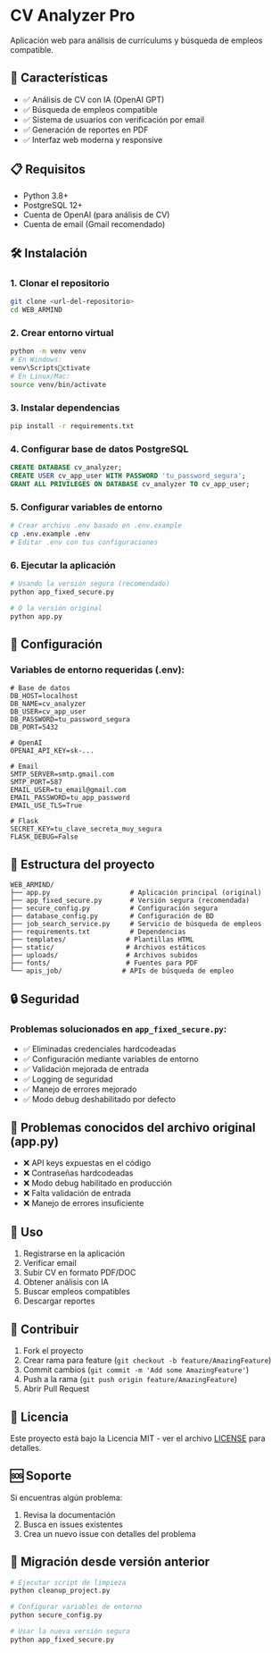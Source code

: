 # CV Analyzer Pro

Aplicación web para análisis de currículums y búsqueda de empleos compatible.

## 🚀 Características

- ✅ Análisis de CV con IA (OpenAI GPT)
- ✅ Búsqueda de empleos compatible
- ✅ Sistema de usuarios con verificación por email
- ✅ Generación de reportes en PDF
- ✅ Interfaz web moderna y responsive

## 📋 Requisitos

- Python 3.8+
- PostgreSQL 12+
- Cuenta de OpenAI (para análisis de CV)
- Cuenta de email (Gmail recomendado)

## 🛠️ Instalación

### 1. Clonar el repositorio
```bash
git clone <url-del-repositorio>
cd WEB_ARMIND
```

### 2. Crear entorno virtual
```bash
python -m venv venv
# En Windows:
venv\Scriptsctivate
# En Linux/Mac:
source venv/bin/activate
```

### 3. Instalar dependencias
```bash
pip install -r requirements.txt
```

### 4. Configurar base de datos PostgreSQL
```sql
CREATE DATABASE cv_analyzer;
CREATE USER cv_app_user WITH PASSWORD 'tu_password_segura';
GRANT ALL PRIVILEGES ON DATABASE cv_analyzer TO cv_app_user;
```

### 5. Configurar variables de entorno
```bash
# Crear archivo .env basado en .env.example
cp .env.example .env
# Editar .env con tus configuraciones
```

### 6. Ejecutar la aplicación
```bash
# Usando la versión segura (recomendado)
python app_fixed_secure.py

# O la versión original
python app.py
```

## 🔧 Configuración

### Variables de entorno requeridas (.env):

```env
# Base de datos
DB_HOST=localhost
DB_NAME=cv_analyzer
DB_USER=cv_app_user
DB_PASSWORD=tu_password_segura
DB_PORT=5432

# OpenAI
OPENAI_API_KEY=sk-...

# Email
SMTP_SERVER=smtp.gmail.com
SMTP_PORT=587
EMAIL_USER=tu_email@gmail.com
EMAIL_PASSWORD=tu_app_password
EMAIL_USE_TLS=True

# Flask
SECRET_KEY=tu_clave_secreta_muy_segura
FLASK_DEBUG=False
```

## 📁 Estructura del proyecto

```
WEB_ARMIND/
├── app.py                    # Aplicación principal (original)
├── app_fixed_secure.py       # Versión segura (recomendada)
├── secure_config.py          # Configuración segura
├── database_config.py        # Configuración de BD
├── job_search_service.py     # Servicio de búsqueda de empleos
├── requirements.txt          # Dependencias
├── templates/               # Plantillas HTML
├── static/                  # Archivos estáticos
├── uploads/                 # Archivos subidos
├── fonts/                   # Fuentes para PDF
└── apis_job/               # APIs de búsqueda de empleo
```

## 🔒 Seguridad

### Problemas solucionados en `app_fixed_secure.py`:

- ✅ Eliminadas credenciales hardcodeadas
- ✅ Configuración mediante variables de entorno
- ✅ Validación mejorada de entrada
- ✅ Logging de seguridad
- ✅ Manejo de errores mejorado
- ✅ Modo debug deshabilitado por defecto

## 🚨 Problemas conocidos del archivo original (app.py)

- ❌ API keys expuestas en el código
- ❌ Contraseñas hardcodeadas
- ❌ Modo debug habilitado en producción
- ❌ Falta validación de entrada
- ❌ Manejo de errores insuficiente

## 📝 Uso

1. Registrarse en la aplicación
2. Verificar email
3. Subir CV en formato PDF/DOC
4. Obtener análisis con IA
5. Buscar empleos compatibles
6. Descargar reportes

## 🤝 Contribuir

1. Fork el proyecto
2. Crear rama para feature (`git checkout -b feature/AmazingFeature`)
3. Commit cambios (`git commit -m 'Add some AmazingFeature'`)
4. Push a la rama (`git push origin feature/AmazingFeature`)
5. Abrir Pull Request

## 📄 Licencia

Este proyecto está bajo la Licencia MIT - ver el archivo [LICENSE](LICENSE) para detalles.

## 🆘 Soporte

Si encuentras algún problema:

1. Revisa la documentación
2. Busca en issues existentes
3. Crea un nuevo issue con detalles del problema

## 🔄 Migración desde versión anterior

```bash
# Ejecutar script de limpieza
python cleanup_project.py

# Configurar variables de entorno
python secure_config.py

# Usar la nueva versión segura
python app_fixed_secure.py
```
